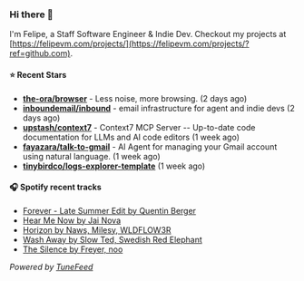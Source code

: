 ### Hi there 👋

I'm Felipe, a Staff Software Engineer & Indie Dev. Checkout my projects at [https://felipevm.com/projects/](https://felipevm.com/projects/?ref=github.com).

#### ⭐ Recent Stars
- **[the-ora/browser](https://github.com/the-ora/browser)** - Less noise, more browsing. (2 days ago)
- **[inboundemail/inbound](https://github.com/inboundemail/inbound)** - email infrastructure for agent and indie devs (2 days ago)
- **[upstash/context7](https://github.com/upstash/context7)** - Context7 MCP Server -- Up-to-date code documentation for LLMs and AI code editors (1 week ago)
- **[fayazara/talk-to-gmail](https://github.com/fayazara/talk-to-gmail)** - AI Agent for managing your Gmail account using natural language. (1 week ago)
- **[tinybirdco/logs-explorer-template](https://github.com/tinybirdco/logs-explorer-template)** (1 week ago)

#### 🎧 Spotify recent tracks
- [Forever - Late Summer Edit by Quentin Berger](https://open.spotify.com/track/2uRtWwLN7SJ8ZviyYr5qVK)
- [Hear Me Now by Jai Nova](https://open.spotify.com/track/0HQoB2JnpFIDK7hfNFIwy0)
- [Horizon by Naws, Milesy, WLDFLOW3R](https://open.spotify.com/track/0lhioSeo3MhnoaRZCvn0xO)
- [Wash Away by Slow Ted, Swedish Red Elephant](https://open.spotify.com/track/0x973wsmuY1Ub96Z4vVHLq)
- [The Silence by Freyer, noo](https://open.spotify.com/track/4XAoQwp9nspONq8R9k8Ybp)

_Powered by [TuneFeed](https://tunefeed.app?ref=github.com)_
